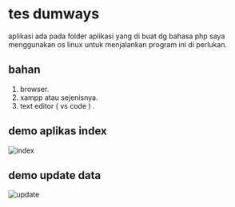 # tes dumways
aplikasi ada pada folder aplikasi
yang di buat dg bahasa php saya menggunakan os linux
untuk menjalankan program ini di perlukan.

## bahan
1. browser.
2. xampp atau sejenisnya.
3. text editor ( vs code ) .


## demo aplikas index
![index](https://user-images.githubusercontent.com/52842458/61577642-71e46580-ab14-11e9-9ed4-cfd0c376efd8.png)



## demo update data
![update](https://user-images.githubusercontent.com/52842458/61577657-b3751080-ab14-11e9-85f3-d7da01bb15ac.png)
